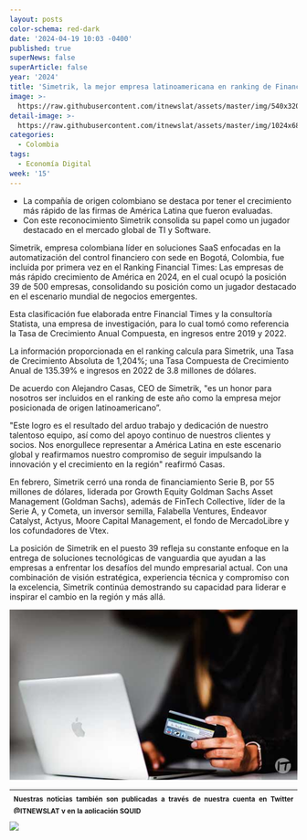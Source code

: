 ```yaml
---
layout: posts
color-schema: red-dark
date: '2024-04-19 10:03 -0400'
published: true
superNews: false
superArticle: false
year: '2024'
title: 'Simetrik, la mejor empresa latinoamericana en ranking de Financial Times'
image: >-
  https://raw.githubusercontent.com/itnewslat/assets/master/img/540x320/Financial-p.jpg
detail-image: >-
  https://raw.githubusercontent.com/itnewslat/assets/master/img/1024x680/Financial-g.jpg
categories:
  - Colombia
tags:
  - Economía Digital
week: '15'
---
```

- La compañía de origen colombiano se destaca por tener el crecimiento más rápido de las firmas de América Latina que fueron evaluadas.
- Con este reconocimiento Simetrik consolida su papel como un jugador destacado en el mercado global de TI y Software.

Simetrik, empresa colombiana líder en soluciones SaaS enfocadas en la automatización del control financiero con sede en Bogotá, Colombia, fue incluida por primera vez en el Ranking Financial Times: Las empresas de más rápido crecimiento de América en 2024, en el cual ocupó la posición 39 de 500 empresas, consolidando su posición como un jugador destacado en el escenario mundial de negocios emergentes.

Esta clasificación fue elaborada entre Financial Times y la consultoría Statista, una empresa de investigación, para lo cual tomó como referencia la Tasa de Crecimiento Anual Compuesta, en ingresos entre 2019 y 2022.

La información proporcionada en el ranking calcula para Simetrik, una Tasa de Crecimiento Absoluta de 1,204%; una Tasa Compuesta de Crecimiento Anual de 135.39% e ingresos en 2022 de 3.8 millones de dólares.

De acuerdo con Alejandro Casas, CEO de Simetrik, "es un honor para nosotros ser incluidos en el ranking de este año como la empresa mejor posicionada de origen latinoamericano”.

"Este logro es el resultado del arduo trabajo y dedicación de nuestro talentoso equipo, así como del apoyo continuo de nuestros clientes y socios. Nos enorgullece representar a América Latina en este escenario global y reafirmamos nuestro compromiso de seguir impulsando la innovación y el crecimiento en la región" reafirmó Casas.

En febrero, Simetrik cerró una ronda de financiamiento Serie B, por 55 millones de dólares, liderada por Growth Equity Goldman Sachs Asset Management (Goldman Sachs), además de FinTech Collective, líder de la Serie A, y Cometa, un inversor semilla, Falabella Ventures, Endeavor Catalyst, Actyus, Moore Capital Management, el fondo de MercadoLibre y los cofundadores de Vtex.

La posición de Simetrik en el puesto 39 refleja su constante enfoque en la entrega de soluciones tecnológicas de vanguardia que ayudan a las empresas a enfrentar los desafíos del mundo empresarial actual. Con una combinación de visión estratégica, experiencia técnica y compromiso con la excelencia, Simetrik continúa demostrando su capacidad para liderar e inspirar el cambio en la región y más allá.

![](https://raw.githubusercontent.com/itnewslat/assets/master/img/540x320/Financial-p.jpg)

<table style="height: 42px;" width="569">
<tbody>
<tr>
<td style="text-align: justify;"><sub><strong>Nuestras noticias también son publicadas a través de nuestra cuenta en Twitter <a href="https://twitter.com/itnewslat?lang=es">@ITNEWSLAT</a> y en la aplicación <a href="https://squidapp.co/en/">SQUID</a></strong></sub></td>
</tr>
</tbody>
</table>

<img src="https://tracker.metricool.com/c3po.jpg?hash=56f88a41e39ab42c063cc51676587a04"/>
